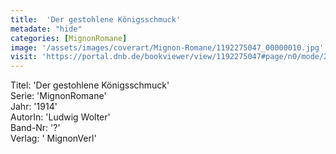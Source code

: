 ```yaml
---
title:  'Der gestohlene Königsschmuck'
metadate: "hide"
categories: [MignonRomane]
image: '/assets/images/coverart/Mignon-Romane/1192275047_00000010.jpg'
visit: 'https://portal.dnb.de/bookviewer/view/1192275047#page/n0/mode/2up'
---
```

Titel: 'Der gestohlene Königsschmuck' <br>
Serie: 'MignonRomane' <br>
Jahr: '1914' <br>
AutorIn: 'Ludwig Wolter' <br>
Band-Nr: '?' <br>
Verlag: ' MignonVerl'